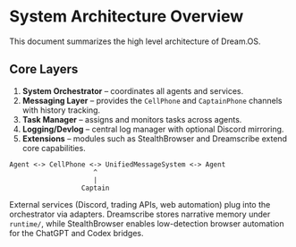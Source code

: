 # System Architecture Overview

This document summarizes the high level architecture of Dream.OS.

## Core Layers
1. **System Orchestrator** – coordinates all agents and services.
2. **Messaging Layer** – provides the `CellPhone` and `CaptainPhone` channels with history tracking.
3. **Task Manager** – assigns and monitors tasks across agents.
4. **Logging/Devlog** – central log manager with optional Discord mirroring.
5. **Extensions** – modules such as StealthBrowser and Dreamscribe extend core capabilities.

```
Agent <-> CellPhone <-> UnifiedMessageSystem <-> Agent
                     ^
                     |
                  Captain
```

External services (Discord, trading APIs, web automation) plug into the orchestrator via adapters. Dreamscribe stores narrative memory under `runtime/`, while StealthBrowser enables low-detection browser automation for the ChatGPT and Codex bridges.
